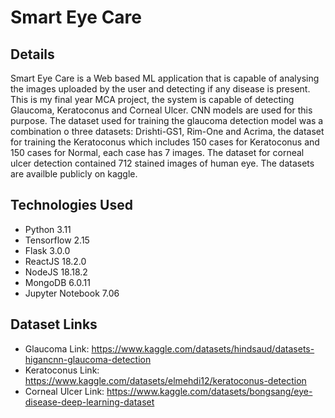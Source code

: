 # Smart Eye Care

## Details
Smart Eye Care is a Web based ML application that is capable of analysing the images uploaded by the user and detecting if any disease is present. This is my final year MCA project, the system is capable of detecting Glaucoma, Keratoconus and Corneal Ulcer. CNN models are used for this purpose. The dataset used for training the glaucoma detection model was a combination o three datasets: Drishti-GS1, Rim-One and Acrima, the dataset for training the Keratoconus which includes 150 cases for Keratoconus and 150 cases for Normal, each case has 7 images. The dataset for corneal ulcer detection contained 712 stained images of human eye. The datasets are availble publicly on kaggle.

## Technologies Used
* Python 3.11
* Tensorflow 2.15
* Flask 3.0.0
* ReactJS 18.2.0
* NodeJS 18.18.2
* MongoDB 6.0.11
* Jupyter Notebook 7.06

## Dataset Links
* Glaucoma
Link: https://www.kaggle.com/datasets/hindsaud/datasets-higancnn-glaucoma-detection
* Keratoconus
Link: https://www.kaggle.com/datasets/elmehdi12/keratoconus-detection
* Corneal Ulcer
Link: https://www.kaggle.com/datasets/bongsang/eye-disease-deep-learning-dataset
